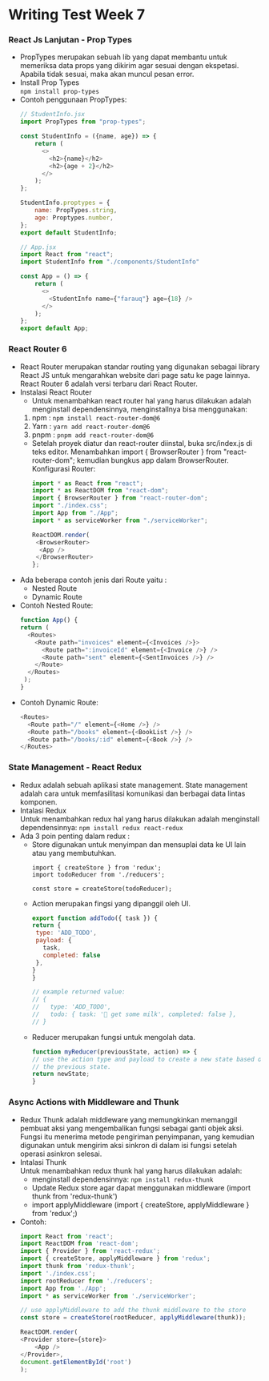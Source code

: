 # Writing Test Week 7
### React Js Lanjutan - Prop Types
- PropTypes merupakan sebuah lib yang dapat membantu untuk memeriksa data props yang dikirim agar sesuai dengan ekspetasi. Apabila tidak sesuai, maka akan muncul pesan error.
- Install Prop Types<br>
  `npm install prop-types`
- Contoh penggunaan PropTypes:
    ```javascript
    // StudentInfo.jsx
    import PropTypes from "prop-types";
    
    const StudentInfo = ({name, age}) => {
        return (
          <>
            <h2>{name}</h2>
            <h2>{age + 2}</h2>
          </>
        );
    };
    
    StudentInfo.proptypes = {
        name: PropTypes.string,
        age: Proptypes.number,
    };
    export default StudentInfo;
    ```
    ```javascript
    // App.jsx
    import React from "react";
    import StudentInfo from "./components/StudentInfo"
    
    const App = () => {
        return (
          <>
            <StudentInfo name={"farauq"} age={18} />
          </>
        );
    };
    export default App;
    ```
### React Router 6
- React Router merupakan standar routing yang digunakan sebagai library React JS untuk mengarahkan website dari page satu ke page lainnya. React Router 6 adalah versi terbaru dari React Router.
- Instalasi React Router
  - Untuk menambahkan react router hal yang harus dilakukan adalah menginstall dependensinnya, menginstallnya bisa menggunakan:
  1. npm : `npm install react-router-dom@6`
  2. Yarn : `yarn add react-router-dom@6`
  3. pnpm : `pnpm add react-router-dom@6`
  - Setelah proyek diatur dan react-router diinstal, buka src/index.js di teks editor. Menambahkan import { BrowserRouter } from "react-router-dom"; kemudian bungkus app dalam BrowserRouter.<br>
  Konfigurasi Router: 
    ```javascript
    import * as React from "react";
    import * as ReactDOM from "react-dom";
    import { BrowserRouter } from "react-router-dom";
    import "./index.css";
    import App from "./App";
    import * as serviceWorker from "./serviceWorker";
    
    ReactDOM.render(
     <BrowserRouter>
      <App />
     </BrowserRouter>
    };
    ```
- Ada beberapa contoh jenis dari Route yaitu :
  - Nested Route
  - Dynamic Route
- Contoh Nested Route:
  ```javascript
  function App() {
  return (
    <Routes>
      <Route path="invoices" element={<Invoices />}>
        <Route path=":invoiceId" element={<Invoice />} />
        <Route path="sent" element={<SentInvoices />} />
      </Route>
    </Routes>
   );
  }
  ```
- Contoh Dynamic Route:
  ```javascript
  <Routes>
    <Route path="/" element={<Home />} />
    <Route path="/books" element={<BookList />} />
    <Route path="/books/:id" element={<Book />} />
  </Routes>
  ```
### State Management - React Redux
- Redux adalah sebuah aplikasi state management. State management adalah cara untuk memfasilitasi komunikasi dan berbagai data lintas komponen.
- Intalasi Redux<br>
Untuk menambahkan redux  hal yang harus dilakukan adalah menginstall dependensinnya: `npm install redux react-redux`
- Ada 3 poin penting dalam redux :
  - Store digunakan untuk menyimpan dan mensuplai data ke UI lain atau yang membutuhkan.
    ```
    import { createStore } from 'redux';
    import todoReducer from './reducers';

    const store = createStore(todoReducer);
    ```
  - Action merupakan fingsi yang dipanggil oleh UI.
     ```javascript
    export function addTodo({ task }) {
    return {
      type: 'ADD_TODO',
      payload: {
        task,
        completed: false
      },
    }
    }

    // example returned value:
    // {
    //   type: 'ADD_TODO',
    //   todo: { task: '🛒 get some milk', completed: false },
    // }
    ``` 
  - Reducer merupakan fungsi untuk mengolah data.
    ```javascript
    function myReducer(previousState, action) => {
    // use the action type and payload to create a new state based on
    // the previous state.
    return newState;
    }
    ```
      
### Async Actions with Middleware and Thunk
- Redux Thunk adalah middleware yang memungkinkan memanggil pembuat aksi yang mengembalikan fungsi sebagai ganti objek aksi. Fungsi itu menerima metode pengiriman penyimpanan, yang kemudian digunakan untuk mengirim aksi sinkron di dalam isi fungsi setelah operasi asinkron selesai.
- Intalasi Thunk<br>
Untuk menambahkan redux thunk hal yang harus dilakukan adalah:
  - menginstall dependensinnya: `npm install redux-thunk` 
  - Update Redux store agar dapat menggunakan middleware (import thunk from 'redux-thunk')
  - import applyMiddleware (import { createStore, applyMiddleware } from 'redux';)
- Contoh:
    ```javascript
    import React from 'react';
    import ReactDOM from 'react-dom';
    import { Provider } from 'react-redux';
    import { createStore, applyMiddleware } from 'redux';
    import thunk from 'redux-thunk';
    import './index.css';
    import rootReducer from './reducers';
    import App from './App';
    import * as serviceWorker from './serviceWorker';

    // use applyMiddleware to add the thunk middleware to the store
    const store = createStore(rootReducer, applyMiddleware(thunk));

    ReactDOM.render(
    <Provider store={store}>
        <App />
    </Provider>,
    document.getElementById('root')
    );
    ```
